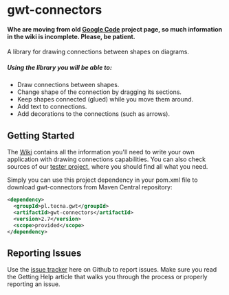 gwt-connectors
==============

#### Whe are moving from old [Google Code](https://code.google.com/p/gwt-connectors/) project page, so much information in the wiki is incomplete. Please, be patient.

A library for drawing connections between shapes on diagrams.

##### Using the library you will be able to:

* Draw connections between shapes.
* Change shape of the connection by dragging its sections.
* Keep shapes connected (glued) while you move them around.
* Add text to connections.
* Add decorations to the connections (such as arrows).

Getting Started
---------------
The [Wiki](https://github.com/robertwaszkowski/gwt-connectors/wiki) contains all the information you'll need to write your own application with drawing connections capabilities.
You can also check sources of our [tester project](tester-webapp), where you should find all what you need.

Simply you can use this project dependency in your pom.xml file to download gwt-connectors from Maven Central repository:

```xml
<dependency>
  <groupId>pl.tecna.gwt</groupId>
  <artifactId>gwt-connectors</artifactId>
  <version>2.7</version>
  <scope>provided</scope>
</dependency>
```

Reporting Issues
----------------
Use the [issue tracker](https://github.com/robertwaszkowski/gwt-connectors/issues) here on Github to report issues. Make sure you read the Getting Help article that walks you through the process or properly reporting an issue.
